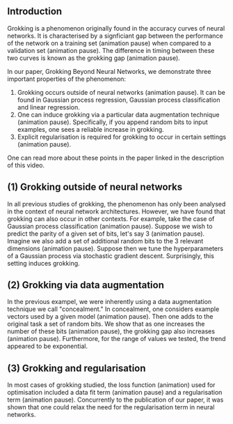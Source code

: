 ## Introduction

Grokking is a phenomenon originally found in the accuracy curves of neural networks. It is characterised by a signficiant gap between the performance of the network on a training set (animation pause) when compared to a validation set (animation pause). The difference in timing between these two curves is known as the grokking gap (animation pause).

In our paper, Grokking Beyond Neural Networks, we demonstrate three important properties of the phenomenon:

1. Grokking occurs outside of neural networks (animation pause). It can be found in Gaussian process regression, Gaussian process classification and linear regression.
2. One can induce grokking via a particular data augmentation technique (animation pause). Specifically, if you append random bits to input examples, one sees a reliable increase in grokking.
3. Explicit regularisation is required for grokking to occur in certain settings (animation pause).

One can read more about these points in the paper linked in the description of this video.

## (1) Grokking outside of neural networks

In all previous studies of grokking, the phenomenon has only been analysed in the context of neural network architectures. However, we have found that grokking can also occur in other contexts. For example, take the case of Gaussian process classification (animation pause). Suppose we wish to predict the parity of a given set of bits, let's say 3 (animation pause). Imagine we also add a set of additional random bits to the 3 relevant dimensions (animation pause). Suppose then we tune the hyperparameters of a Gaussian process via stochastic gradient descent. Surprisingly, this setting induces grokking.

## (2) Grokking via data augmentation

In the previous exampel, we were inherently using a data augmentation technique we call "concealment." In concealment, one considers example vectors used by a given model (animation pause). Then one adds to the original task a set of random bits. We show that as one increases the number of these bits (animation pause), the grokking gap also increases (animation pause). Furthermore, for the range of values we tested, the trend appeared to be exponential.

## (3) Grokking and regularisation

In most cases of grokking studied, the loss function (animation) used for optimisation included a data fit term (animation pause) and a regularisation term (animation pause). Concurrently to the publication of our paper, it was shown that one could relax the need for the regularisation term in neural networks.
